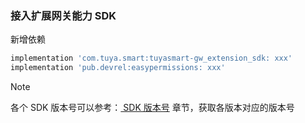 ### 接入扩展网关能力 SDK

新增依赖

```groovy
implementation 'com.tuya.smart:tuyasmart-gw_extension_sdk: xxx'
implementation 'pub.devrel:easypermissions: xxx'
```

> [!NOTE]  
>
> 各个 SDK 版本号可以参考：[ SDK 版本号](sdk_versions.md) 章节，获取各版本对应的版本号

